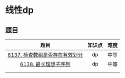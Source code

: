 # 线性dp

## 题目

|                             题目                             | 知识点 | 难度 |
| :----------------------------------------------------------: | :----: | :--: |
| [6137. 检查数组是否存在有效划分](https://leetcode.cn/problems/check-if-there-is-a-valid-partition-for-the-array/solution/jian-dan-dp-by-man-qian-shu-xiao-ming-0w2g/) |   dp   | 中等 |
| [6138. 最长理想子序列](https://leetcode.cn/problems/longest-ideal-subsequence/) |   dp   | 中等 |
|                                                              |        |      |
|                                                              |        |      |